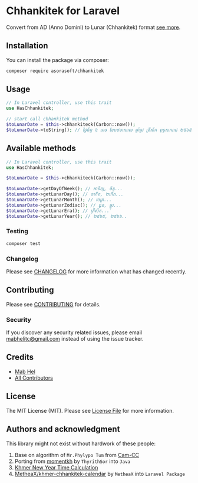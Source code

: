 # Chhankitek for Laravel

Convert from AD (Anno Domini) to Lunar (Chhankitek) format [see more](http://www.cam-cc.org/calendar/).

## Installation

You can install the package via composer:

```bash
composer require asorasoft/chhankitek
```

## Usage

```php
// In Laravel controller, use this trait
use HasChhankitek;

// start call chhankitek method
$toLunarDate = $this->chhankiteck(Carbon::now());
$toLunarDate->toString(); // ថ្ងៃច័ន្ទ ៤ រោច ខែបឋមាសាឍ ឆ្នាំឆ្លូវ ត្រីស័ក ពុទ្ធសករាជ ២៥៦៥
```

## Available methods

```php
// In Laravel controller, use this trait
use HasChhankitek;

$toLunarDate = $this->chhankiteck(Carbon::now());

$toLunarDate->getDayOfWeek(); // អាទិត្យ, ច័ន្ទ...
$toLunarDate->getLunarDay(); // ១កើត, ២កើត...
$toLunarDate->getLunarMonth(); // ចេត្រ...
$toLunarDate->getLunarZodiac(); // ជូត, ឆ្លូវ...
$toLunarDate->getLunarEra(); // ត្រីស័ក...
$toLunarDate->getLunarYear(); // ២៥៦៥, ២៥៦៦..
```

### Testing

```bash
composer test
```

### Changelog

Please see [CHANGELOG](CHANGELOG.md) for more information what has changed recently.

## Contributing

Please see [CONTRIBUTING](CONTRIBUTING.md) for details.

### Security

If you discover any security related issues, please email mabhelitc@gmail.com instead of using the issue tracker.

## Credits

-   [Mab Hel](https://github.com/asorasoft)
-   [All Contributors](../../contributors)

## License

The MIT License (MIT). Please see [License File](LICENSE.md) for more information.

## Authors and acknowledgment

This library might not exist without hardwork of these people:
1. Base on algorithm of `Mr.Phylypo Tum` from [Cam-CC](https://www.cam-cc.org/calendar/)
2. Porting from [momentkh](https://github.com/ThyrithSor/momentkh) by `ThyrithSor` into `Java`
3. [Khmer New Year Time Calculation](http://www.dahlina.com/education/khmer_new_year_time.html)
4. [MetheaX/khmer-chhankitek-calendar](https://github.com/MetheaX/khmer-chhankitek-calendar) by `MetheaX` into `Laravel Package`
